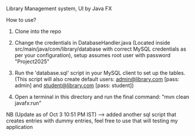 Library Management system, UI by Java FX

How to use?
1. Clone into the repo
2. Change the credentials in DatabaseHandler.java (Located inside src/main/java/com/library/database with correct MySQL credentials as per your configuration), setup assumes root user with
   password "Project2025"

3. Run the 'database.sql' script in your MySQL client to set up the tables.
   (This script will also create default users: admin@library.com [pass: admin] and student@library.com [pass: student])

4. Open a terminal in this directory and run the final command:    "mvn clean javafx:run"


NB (Update as of Oct 3 10:51 PM IST) --> added another sql script that creates entries with dummy entries, feel free to use that will testing my application

